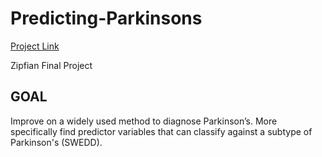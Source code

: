Predicting-Parkinsons
=====================

[Project Link](http://www.mgomezm.com/)


Zipfian Final Project
## GOAL

Improve on a widely used method to diagnose Parkinson’s. More specifically find predictor variables that can classify against a subtype of Parkinson's (SWEDD). 
